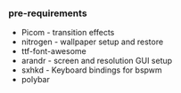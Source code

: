 ### pre-requirements

* Picom - transition effects
* nitrogen - wallpaper setup and restore
* ttf-font-awesome
* arandr - screen and resolution GUI setup
* sxhkd - Keyboard bindings for bspwm
* polybar
